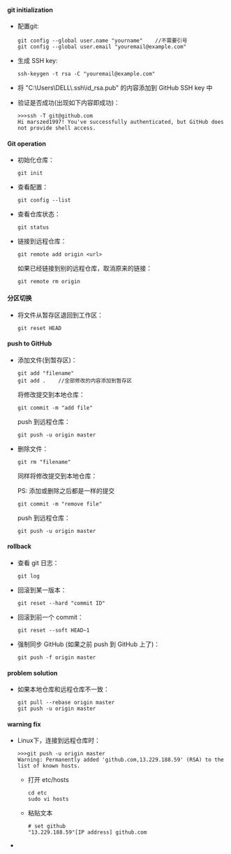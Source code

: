 #### git initialization

* 配置git:

  ```shell
  git config --global user.name "yourname"    //不需要引号
  git config --global user.email "youremail@example.com"
  ```


* 生成 SSH key:

  ```shell
  ssh-keygen -t rsa -C "youremail@example.com"
  ```

* 将 "C:\Users\DELL\\.ssh\id_rsa.pub" 的内容添加到 GitHub SSH key 中

* 验证是否成功(出现如下内容即成功)：

  ```shell
  >>>ssh -T git@github.com
  Hi marszed1997! You've successfully authenticated, but GitHub does not provide shell access.
  ```

#### Git operation

* 初始化仓库：

  ```shell
  git init
  ```


* 查看配置：

  ```shell
  git config --list
  ```

* 查看仓库状态：

  ```shell
  git status
  ```

* 链接到远程仓库：

  ```shell
  git remote add origin <url>
  ```

  如果已经链接到别的远程仓库，取消原来的链接：

  ```shell
  git remote rm origin
  ```

#### 分区切换

* 将文件从暂存区退回到工作区：

  ```shell
  git reset HEAD 
  ```

#### push to GitHub

* 添加文件(到暂存区)：

  ```shell
  git add "filename"
  git add .    //全部修改的内容添加到暂存区
  ```
  将修改提交到本地仓库：

  ```shell
  git commit -m "add file"
  ```
  push 到远程仓库：

  ```shell
  git push -u origin master
  ```

* 删除文件：

  ```shell
  git rm "filename"
  ```
  同样将修改提交到本地仓库：

  PS: 添加或删除之后都是一样的提交

  ```shell
  git commit -m "remove file"
  ```

  push 到远程仓库：

  ```shell
  git push -u origin master
  ```


#### rollback

* 查看 git 日志：

  ```shell
  git log
  ```

* 回滚到某一版本：

  ```shell
  git reset --hard "commit ID"
  ```

* 回滚到前一个 commit：

  ```shell
  git reset --soft HEAD~1
  ```

* 强制同步 GitHub (如果之前 push 到 GitHub 上了)：

  ```shell
  git push -f origin master
  ```

#### problem solution

* 如果本地仓库和远程仓库不一致：

  ```shell
  git pull --rebase origin master
  git push -u origin master
  ```


#### warning fix

* Linux下，连接到远程仓库时：

  ```shell
  >>>git push -u origin master
  Warning: Permanently added 'github.com,13.229.188.59' (RSA) to the list of known hosts.
  ```

  * 打开 etc/hosts

    ```shell
    cd etc
    sudo vi hosts
    ```

  * 粘贴文本

    ```shell
    # set github
    "13.229.188.59"[IP address] github.com
    ```

* 